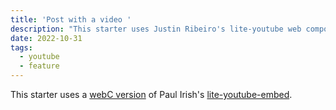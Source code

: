 ```yaml
---
title: 'Post with a video '
description: "This starter uses Justin Ribeiro's lite-youtube web component. Add `youtube: true` to frontmatter to activate."
date: 2022-10-31
tags:
  - youtube
  - feature
---
```


This starter uses a
[webC version](https://github.com/zachleat/zachleat.com/blob/main/_components/youtube-lite-player.webc)
of Paul Irish's
[lite-youtube-embed](https://github.com/paulirish/lite-youtube-embed).

<div>
<custom-youtube @slug="Ah6je_bBSH8" @label="Alberto Ballesteros - Artista Sin Obra"></custom-youtube>
</div>
